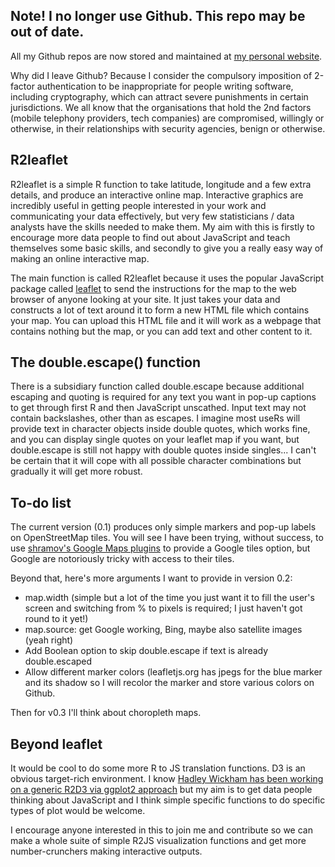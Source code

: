 ## Note! I no longer use Github. This repo may be out of date.

All my Github repos are now stored and maintained at [my personal website](http://www.robertgrantstats.co.uk/code.html).

Why did I leave Github? Because I consider the compulsory imposition of 2-factor authentication to be inappropriate for people writing software, including cryptography, which can attract severe punishments in certain jurisdictions. We all know that the organisations that hold the 2nd factors (mobile telephony providers, tech companies) are compromised, willingly or otherwise, in their relationships with security agencies, benign or otherwise.

## R2leaflet

R2leaflet is a simple R function to take latitude, longitude and a few extra details, and produce an interactive online map. Interactive graphics are incredibly useful in getting people interested in your work and communicating your data effectively, but very few statisticians / data analysts have the skills needed to make them. My aim with this is firstly to encourage more data people to find out about JavaScript and teach themselves some basic skills, and secondly to give you a really easy way of making an online interactive map.

The main function is called R2leaflet because it uses the popular JavaScript package called [leaflet](http://leafletjs.com) to send the instructions for the map to the web browser of anyone looking at your site. It just takes your data and constructs a lot of text around it to form a new HTML file which contains your map. You can upload this HTML file and it will work as a webpage that contains nothing but the map, or you can add text and other content to it.

## The double.escape() function

There is a subsidiary function called double.escape because additional escaping and quoting is required for any text you want in pop-up captions to get through first R and then JavaScript unscathed.
Input text may not contain backslashes, other than as escapes.
I imagine most useRs will provide text in character objects inside double quotes, which works fine, and you can display single quotes on your leaflet map if you want, but double.escape is still not happy with double quotes inside singles... I can't be certain that it will cope with all possible character combinations but gradually it will get more robust.

## To-do list

The current version (0.1) produces only simple markers and pop-up labels on OpenStreetMap tiles. You will see I have been trying, without success, to use [shramov's Google Maps plugins](https://github.com/shramov/leaflet-plugins) to provide a Google tiles option, but Google are notoriously tricky with access to their tiles.

Beyond that, here's more arguments I want to provide in version 0.2:
*	map.width (simple but a lot of the time you just want it to fill the user's screen and switching from % to pixels is required; I just haven't got round to it yet!)
*	map.source: get Google working, Bing, maybe also satellite images (yeah right)
*	Add Boolean option to skip double.escape if text is already double.escaped
*	Allow different marker colors (leafletjs.org has jpegs for the blue marker and its shadow so I will recolor the marker and store various colors on Github.

Then for v0.3 I'll think about choropleth maps.

## Beyond leaflet

It would be cool to do some more R to JS translation functions. D3 is an obvious target-rich environment. I know [Hadley Wickham has been working on a generic R2D3 via ggplot2 approach](https://github.com/hadley/r2d3) but my aim is to get data people thinking about JavaScript and I think simple specific functions to do specific types of plot would be welcome.

I encourage anyone interested in this to join me and contribute so we can make a whole suite of simple R2JS visualization functions and get more number-crunchers making interactive outputs.
